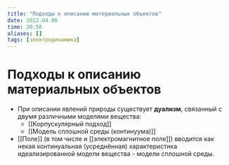 ```yaml
---
title: "Подходы к описанию материальных объектов"
date: 2022.04.06
time: 20:50
aliases: []
tags: [электродинамика]
---
```


# Подходы к описанию материальных объектов

- При описании явлений природы существует **дуализм**, связанный с двумя различными моделями вещества: 
	- [[Корпускулярный подход]]
	- [[Модель сплошной среды (континуума)]]
- [[Поле]] (в том числе и [[электромагнитное поле]]) вводится как некая континуальная (усреднённая) характеристика идеализированной модели вещества - модели сплошной среды.
